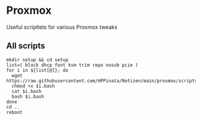 # Proxmox
Useful scriptlets for various Proxmox tweaks

## All scripts
```
mkdir setup && cd setup
list=( block dhcp font ksm trim repo nosub pcie )
for i in ${list[@]}; do
  wget https://raw.githubusercontent.com/HPPinata/Notizen/main/proxmox/scripts/$i.bash
  chmod +x $i.bash
  cat $i.bash
  bash $i.bash
done
cd ..
reboot
```
